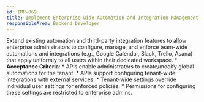 ```yaml
---
id: IMP-069
title: Implement Enterprise-wide Automation and Integration Management APIs
responsibleArea: Backend Developer
---
```

Extend existing automation and third-party integration features to allow enterprise administrators to configure, manage, and enforce team-wide automations and integrations (e.g., Google Calendar, Slack, Trello, Asana) that apply uniformly to all users within their dedicated workspace.    *   **Acceptance Criteria**:
    *   APIs enable administrators to create/modify global automations for the tenant.
    *   APIs support configuring tenant-wide integrations with external services.
    *   Tenant-wide settings override individual user settings for enforced policies.
    *   Permissions for configuring these settings are restricted to enterprise admins.